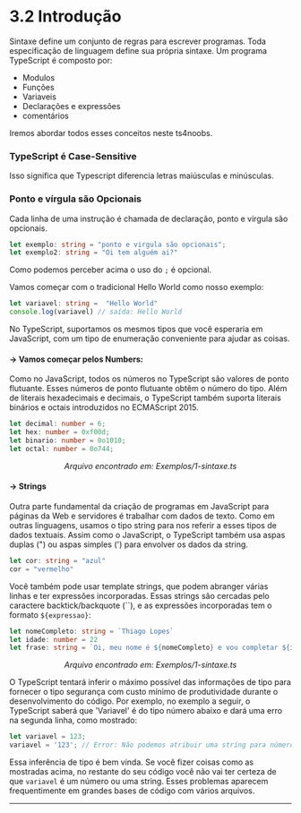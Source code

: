 # 3.2 Introdução
Sintaxe define um conjunto de regras para escrever programas. Toda especificação de linguagem define sua própria sintaxe. Um programa TypeScript é composto por:
- Modulos
- Funções
- Variaveis
- Declarações e expressões
- comentários

Iremos abordar todos esses conceitos neste ts4noobs.


### TypeScript é Case-Sensitive

Isso significa que Typescript diferencia letras maiúsculas e minúsculas.

### Ponto e vírgula são Opcionais

Cada linha de uma instrução é chamada de declaração, ponto e vírgula são opcionais.

```ts
let exemplo: string = "ponto e virgula são opcionais";
let exemplo2: string = "Oi tem alguém ai?" 
```

Como podemos perceber acima o uso do `;` é opcional.

Vamos começar com o tradicional Hello World como nosso exemplo:

```ts
let variavel: string =  "Hello World"
console.log(variavel) // saída: Hello World
```
No TypeScript, suportamos os mesmos tipos que você esperaria em JavaScript, com um tipo de enumeração conveniente para ajudar as coisas.

#### -> Vamos começar pelos Numbers:
Como no JavaScript, todos os números no TypeScript são valores de ponto flutuante. Esses números de ponto flutuante obtêm o número do tipo. Além de literais hexadecimais e decimais, o TypeScript também suporta literais binários e octais introduzidos no ECMAScript 2015.
```ts
let decimal: number = 6;
let hex: number = 0xf00d;
let binario: number = 0o1010;
let octal: number = 0o744;
```
<p align="center">
<i>Arquivo encontrado em: Exemplos/1-sintaxe.ts</i>
</p>

#### -> Strings
Outra parte fundamental da criação de programas em JavaScript para páginas da Web e servidores é trabalhar com dados de texto. Como em outras linguagens, usamos o tipo string para nos referir a esses tipos de dados textuais. Assim como o JavaScript, o TypeScript também usa aspas duplas (") ou aspas simples (') para envolver os dados da string.
```ts
let cor: string = "azul"
cor = "vermelho"
```
Você também pode usar template strings, que podem abranger várias linhas e ter expressões incorporadas. Essas strings são cercadas pelo caractere backtick/backquote (``), e as expressões incorporadas tem o formato `${expressao}`:
```ts
let nomeCompleto: string = `Thiago Lopes`
let idade: number = 22
let frase: string = `Oi, meu nome é ${nomeCompleto} e vou completar ${idade + 1} anos esse ano!`
```
<p align="center">
<i>Arquivo encontrado em: Exemplos/1-sintaxe.ts</i>
</p>

O TypeScript tentará inferir o máximo possível das informações de tipo para fornecer o tipo
segurança com custo mínimo de produtividade durante o desenvolvimento do código. Por exemplo, no
exemplo a seguir, o TypeScript saberá que 'Variavel' é do tipo número abaixo e dará uma erro na segunda linha, como mostrado:
```ts
let variavel = 123;
variavel = '123'; // Error: Não podemos atribuir uma string para número
```
Essa inferência de tipo é bem vinda. Se você fizer coisas como as mostradas acima, no restante do seu código você não vai ter certeza de que `variavel` é um número ou uma string.
Esses problemas aparecem frequentimente em grandes bases de código com vários arquivos.
<hr>